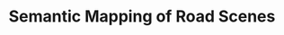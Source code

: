 ---
title: "Semantic Mapping of Road Scenes"
year: 2014
pdf_url: "http://www.robots.ox.ac.uk/~tvg/publications/2014/thesis_sunando_small_2014.pdf"
category: "vision"
author_list: "Sunando Sengupta"
grant: "NULL"
pub_in: "Department of Computing, Oxford Brookes University"
---